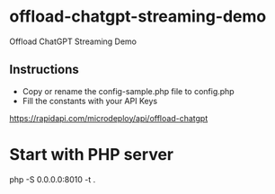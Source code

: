 
# offload-chatgpt-streaming-demo

Offload ChatGPT Streaming Demo

## Instructions

- Copy or rename the config-sample.php file to config.php
- Fill the constants with your API Keys

https://rapidapi.com/microdeploy/api/offload-chatgpt

# Start with PHP server

php -S 0.0.0.0:8010 -t .
